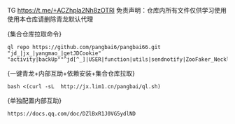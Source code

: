 TG https://t.me/+ACZhpla2Nh8zOTRl
免责声明：仓库内所有文件仅供学习使用 使用本仓库请删除青龙默认代理

{集合仓库拉取命令}
``` 
ql repo https://github.com/pangbai6/pangbai66.git "jd_|jx_|yangmao_|getJDCookie" "activity|backUp""^jd[^_]|USER|function|utils|sendnotify|ZooFaker_Necklace|jd_Cookie|JDJRValidator_|sign_graphics_validate|ql|magic|cleancart_activity"
```

{一键青龙+内部互助+依赖安装+集合仓库拉取}
```
bash <(curl -sL  http://jx.lim1.cn/pangbai/ql.sh)
```

{单独配置内部互助}
```
https://docs.qq.com/doc/DZlBxR1J0VG5ydlND
```
